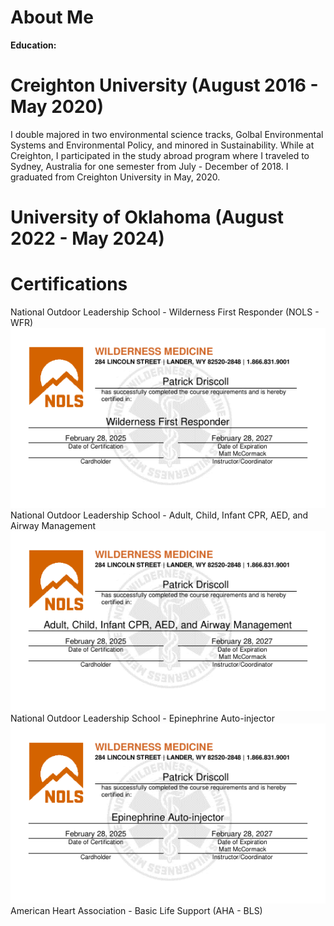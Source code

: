 # About Me

**Education:**

# Creighton University (August 2016 - May 2020)
I double majored in two environmental science tracks, Golbal Environmental Systems and Environmental Policy, and minored in Sustainability. While at Creighton, I participated in the study abroad program where I traveled to Sydney, Australia for one semester from July - December of 2018. I graduated from Creighton University in May, 2020.

# University of Oklahoma (August 2022 - May 2024)


# Certifications
National Outdoor Leadership School - Wilderness First Responder (NOLS - WFR) <img src="images/Wilderness First Responder2025-03-01T13_17_18.7389245Z.pdf"/>
National Outdoor Leadership School - Adult, Child, Infant CPR, AED, and Airway Management <img src="images/Adult, Child, Infant CPR, AED, and Airway Management2025-03-01T13_16_34.2540886Z.pdf"/>
National Outdoor Leadership School - Epinephrine Auto-injector <img src="images/Epinephrine Auto-injector2025-03-01T13_16_46.9399997Z.pdf"/>
American Heart Association - Basic Life Support (AHA - BLS)
